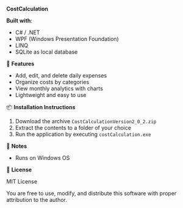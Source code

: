 **CostCalculation**

**Built with**:

- C# / .NET  
- WPF (Windows Presentation Foundation)  
- LINQ  
- SQLite as local database  

🚀 **Features**

- Add, edit, and delete daily expenses  
- Organize costs by categories  
- View monthly analytics with charts  
- Lightweight and easy to use  


📦 **Installation Instructions**

1. Download the archive `CostCalculationVersion2_0_2.zip`  
2. Extract the contents to a folder of your choice  
3. Run the application by executing `costCalculation.exe`  


📝 **Notes**

- Runs on Windows OS  


📄 **License**

MIT License

You are free to use, modify, and distribute this software with proper attribution to the author.